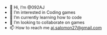 - 👋 Hi, I’m @092AJ
- 👀 I’m interested in Coding games
- 🌱 I’m currently learning how to code
- 💞️ I’m looking to collaborate on games
- 📫 How to reach me aj.salomon27@gmail.com

<!---
092AJ/092AJ is a ✨ special ✨ repository because its `README.md` (this file) appears on your GitHub profile.
You can click the Preview link to take a look at your changes.
--->
